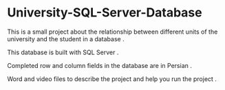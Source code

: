 # University-SQL-Server-Database


This is a small project about the relationship between different units of the university and the student in a database .

This database is built with SQL Server .

Completed row and column fields in the database are in Persian .

Word and video files to describe the project and help you run the project .
